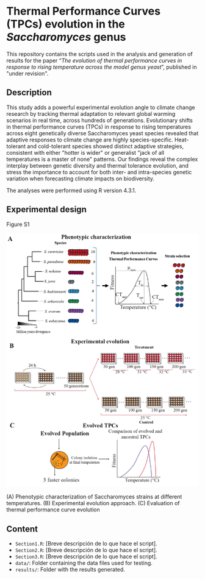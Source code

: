 # Thermal Performance Curves (TPCs) evolution in the *Saccharomyces* genus

This repository contains the scripts used in the analysis and generation of results for the paper “*The evolution of thermal performance curves in response to rising temperature across the model genus yeast*”, published in "under revision".

## Description
This study adds a powerful experimental evolution angle to climate change research by tracking thermal adaptation to relevant global warming scenarios in real time, across hundreds of generations. Evolutionary shifts in thermal performance curves (TPCs) in response to rising temperatures across eight genetically diverse Saccharomyces yeast species revealed that adaptive responses to climate change are highly species-specific. Heat-tolerant and cold-tolerant species showed distinct adaptive strategies, consistent with either "hotter is wider" or generalist "jack of all temperatures is a master of none" patterns. Our findings reveal the complex interplay between genetic diversity and thermal tolerance evolution, and stress the importance to account for both inter- and intra-species genetic variation when forecasting climate impacts on biodiversity.

The analyses were performed using R version 4.3.1.

## Experimental design
Figure S1

![Experimental design](S1_Figure.jpeg "Figure S1")

(A) Phenotypic characterization of Saccharomyces strains at different temperatures. 
(B) Experimental evolution approach. 
(C) Evaluation of thermal performance curve evolution

## Content
- `Section1.R`: [Breve descripción de lo que hace el script].
- `Section2.R`: [Breve descripción de lo que hace el script].
- `Section3.R`: [Breve descripción de lo que hace el script].
- `data/`: Folder containing the data files used for testing.
- `results/`: Folder with the results generated.
